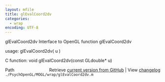 ```yaml
---
layout: mfile
title: glEvalCoord2dv
categories:
  - wrap
encoding: UTF-8
---
```


glEvalCoord2dv  Interface to OpenGL function glEvalCoord2dv  

usage:  glEvalCoord2dv( u )  

C function:  void glEvalCoord2dv(const GLdouble\* u)  


<div class="code_header" style="text-align:right;">
  <span style="float:left;">Path&nbsp;&nbsp;</span> <span class="counter">Retrieve <a href=
  "https://raw.github.com/Psychtoolbox-3/Psychtoolbox-3/beta/./PsychOpenGL/MOGL/wrap/glEvalCoord2dv.m">current version from GitHub</a> | View <a href=
  "https://github.com/Psychtoolbox-3/Psychtoolbox-3/commits/beta/./PsychOpenGL/MOGL/wrap/glEvalCoord2dv.m">changelog</a></span>
</div>
<div class="code">
  <code>./PsychOpenGL/MOGL/wrap/glEvalCoord2dv.m</code>
</div>
